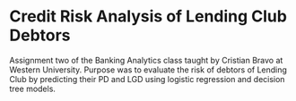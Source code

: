 # Credit Risk Analysis of Lending Club Debtors
Assignment two of the Banking Analytics class taught by Cristian Bravo at Western University. Purpose was to evaluate the risk of debtors of Lending Club by predicting their PD and LGD using logistic regression and decision tree models.

